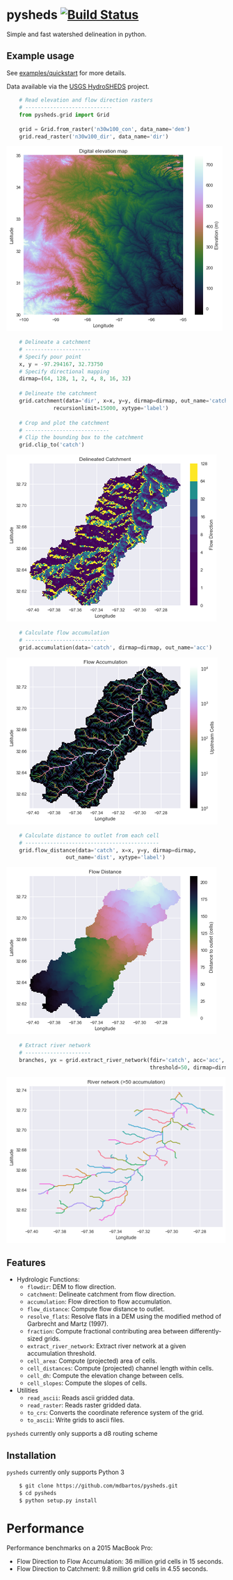 # pysheds [![Build Status](https://travis-ci.org/mdbartos/pysheds.svg?branch=master)](https://travis-ci.org/mdbartos/pysheds)
Simple and fast watershed delineation in python.

## Example usage

See [examples/quickstart](https://github.com/mdbartos/pysheds/blob/master/examples/quickstart.ipynb) for more details.

Data available via the [USGS HydroSHEDS](https://hydrosheds.cr.usgs.gov/datadownload.php) project.

```python
    # Read elevation and flow direction rasters
    # ----------------------------
    from pysheds.grid import Grid

    grid = Grid.from_raster('n30w100_con', data_name='dem')
    grid.read_raster('n30w100_dir', data_name='dir')
```

![Example 1](examples/img/conditioned_dem.png)

```python
    # Delineate a catchment
    # ---------------------
    # Specify pour point
    x, y = -97.294167, 32.73750
    # Specify directional mapping
    dirmap=(64, 128, 1, 2, 4, 8, 16, 32)

    # Delineate the catchment
    grid.catchment(data='dir', x=x, y=y, dirmap=dirmap, out_name='catch',
               recursionlimit=15000, xytype='label')

    # Crop and plot the catchment
    # ---------------------------
    # Clip the bounding box to the catchment
    grid.clip_to('catch')
```

![Example 2](examples/img/catchment.png)

```python
    # Calculate flow accumulation
    # --------------------------
    grid.accumulation(data='catch', dirmap=dirmap, out_name='acc')
```

![Example 3](examples/img/flow_accumulation.png)

```python
    # Calculate distance to outlet from each cell
    # -------------------------------------------
    grid.flow_distance(data='catch', x=x, y=y, dirmap=dirmap,
                   out_name='dist', xytype='label')
```

![Example 4](examples/img/flow_distance.png)

```python
    # Extract river network
    # ---------------------
    branches, yx = grid.extract_river_network(fdir='catch', acc='acc',
                                              threshold=50, dirmap=dirmap)
```

![Example 5](examples/img/river_network.png)


## Features

- Hydrologic Functions:
  - `flowdir`: DEM to flow direction.
  - `catchment`: Delineate catchment from flow direction.
  - `accumulation`: Flow direction to flow accumulation.
  - `flow_distance`: Compute flow distance to outlet.
  - `resolve_flats`: Resolve flats in a DEM using the modified method of Garbrecht and Martz (1997).
  - `fraction`: Compute fractional contributing area between differently-sized grids.
  - `extract_river_network`: Extract river network at a given accumulation threshold.
  - `cell_area`: Compute (projected) area of cells.
  - `cell_distances`: Compute (projected) channel length within cells.
  - `cell_dh`: Compute the elevation change between cells.
  - `cell_slopes`: Compute the slopes of cells.
- Utilities
  - `read_ascii`: Reads ascii gridded data.
  - `read_raster`: Reads raster gridded data.
  - `to_crs`: Converts the coordinate reference system of the grid.
  - `to_ascii`: Write grids to ascii files.

`pysheds` currently only supports a d8 routing scheme

## Installation

`pysheds` currently only supports Python 3

```bash
    $ git clone https://github.com/mdbartos/pysheds.git
    $ cd pysheds
    $ python setup.py install
```


# Performance
Performance benchmarks on a 2015 MacBook Pro:

- Flow Direction to Flow Accumulation: 36 million grid cells in 15 seconds.
- Flow Direction to Catchment: 9.8 million grid cells in 4.55 seconds.
